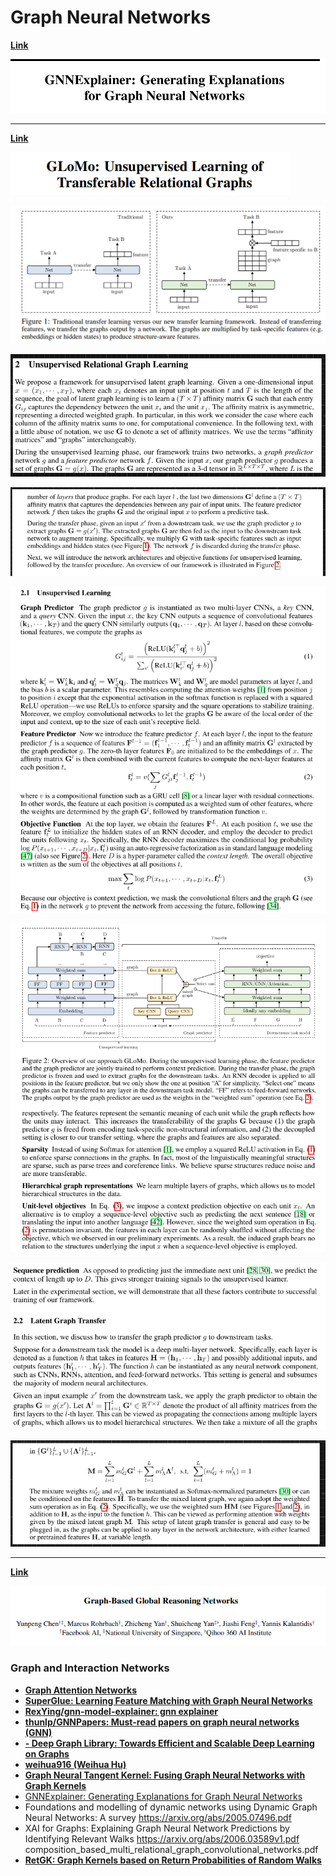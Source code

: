 # Graph Neural Networks

[**Link**](https://arxiv.org/abs/1903.03894)

![](../projects/images/2020-07-21-04-49-16.png)

---

[**Link**](https://papers.nips.cc/paper/8110-glomo-unsupervised-learning-of-transferable-relational-graphs.pdf)

![](../projects/images/2020-07-23-01-11-22.png)

![](../projects/images/2020-07-23-01-13-04.png)

![](../projects/images/2020-07-22-00-29-11.png)

![](../projects/images/2020-07-22-00-29-42.png)

![](../projects/images/2020-07-22-00-30-07.png)

![](../projects/images/2020-07-22-00-30-44.png)

![](../projects/images/2020-07-22-00-31-02.png)

![](../projects/images/2020-07-22-00-31-24.png)

---

[**Link**](https://openaccess.thecvf.com/content_CVPR_2019/papers/Chen_Graph-Based_Global_Reasoning_Networks_CVPR_2019_paper.pdf)

![](../projects/images/2020-07-22-01-58-53.png)

### Graph and Interaction Networks

- [**Graph Attention Networks**](https://arxiv.org/abs/1710.10903.pdf)
- [**SuperGlue: Learning Feature Matching with Graph Neural Networks**](https://arxiv.org/abs/1911.11763.pdf)
- [**RexYing/gnn-model-explainer: gnn explainer**](https://github.com/RexYing/gnn-model-explainer)
- [**thunlp/GNNPapers: Must-read papers on graph neural networks (GNN)**](https://github.com/thunlp/GNNPapers)
- [**- Deep Graph Library: Towards Efficient and Scalable Deep Learning on Graphs**](https://paperswithcode.com/paper/deep-graph-library-towards-efficient-and)
- [**weihua916 (Weihua Hu)**](https://github.com/weihua916)
- [**Graph Neural Tangent Kernel: Fusing Graph Neural Networks with Graph Kernels**](https://arxiv.org/abs/1905.13192.pdf)
- [GNNExplainer: Generating Explanations for Graph Neural Networks](https://arxiv.org/abs/1903.03894.pdf)
- Foundations and modelling of dynamic networks using Dynamic Graph Neural Networks: A survey https://arxiv.org/abs/2005.07496.pdf
- XAI for Graphs: Explaining Graph Neural Network Predictions by Identifying Relevant Walks https://arxiv.org/abs/2006.03589v1.pdf
  composition_based_multi_relational_graph_convolutional_networks.pdf
- [**RetGK: Graph Kernels based on Return Probabilities of Random Walks**](https://arxiv.org/abs/1809.02670.pdf)

